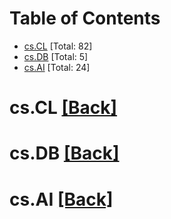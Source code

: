<div id=toc></div>

# Table of Contents

- [cs.CL](#cs.CL) [Total: 82]
- [cs.DB](#cs.DB) [Total: 5]
- [cs.AI](#cs.AI) [Total: 24]


<div id='cs.CL'></div>

# cs.CL [[Back]](#toc)



<div id='cs.DB'></div>

# cs.DB [[Back]](#toc)



<div id='cs.AI'></div>

# cs.AI [[Back]](#toc)

